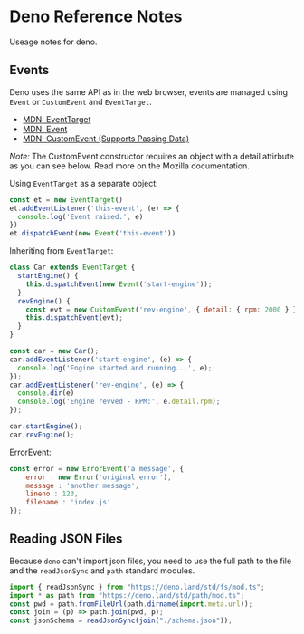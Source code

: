 # Deno Reference Notes

Useage notes for deno.

## Events

Deno uses the same API as in the web browser, events are managed using `Event` or `CustomEvent` and `EventTarget`.

* [MDN: EventTarget](https://developer.mozilla.org/en-US/docs/Web/API/EventTarget)
* [MDN: Event](https://developer.mozilla.org/en-US/docs/Web/API/Event)
* [MDN: CustomEvent (Supports Passing Data)](https://developer.mozilla.org/en-US/docs/Web/API/CustomEvent/CustomEvent)

_Note:_ The CustomEvent constructor requires an object with a detail attirbute as you can see below. Read more on the Mozilla documentation. 

Using `EventTarget` as a separate object:

```js
const et = new EventTarget()
et.addEventListener('this-event', (e) => {
  console.log('Event raised.', e)
})
et.dispatchEvent(new Event('this-event'))

```

Inheriting from `EventTarget`:

```js
class Car extends EventTarget {
  startEngine() {
    this.dispatchEvent(new Event('start-engine'));
  }
  revEngine() {
    const evt = new CustomEvent('rev-engine', { detail: { rpm: 2000 } });
    this.dispatchEvent(evt);
  }
}

const car = new Car();
car.addEventListener('start-engine', (e) => {
  console.log('Engine started and running...', e);
});
car.addEventListener('rev-engine', (e) => {
  console.dir(e)
  console.log('Engine revved - RPM:', e.detail.rpm);
});

car.startEngine();
car.revEngine();
```

ErrorEvent:

```js
const error = new ErrorEvent('a message', {
    error : new Error('original error'),
    message : 'another message',
    lineno : 123,
    filename : 'index.js'
});
```

## Reading JSON Files

Because `deno` can't import json files, you need to use the full path to the file and the `readJsonSync` and `path` standard modules.

```js
import { readJsonSync } from "https://deno.land/std/fs/mod.ts";
import * as path from "https://deno.land/std/path/mod.ts";
const pwd = path.fromFileUrl(path.dirname(import.meta.url));
const join = (p) => path.join(pwd, p);
const jsonSchema = readJsonSync(join("./schema.json"));
```
